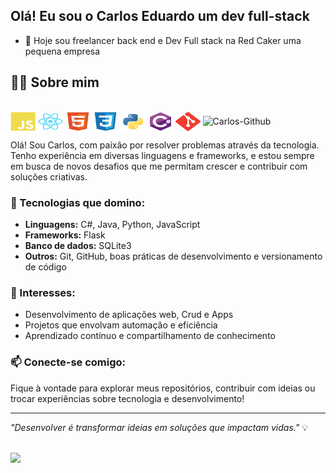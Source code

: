 ## Olá! Eu sou o Carlos Eduardo um dev full-stack


- 🔭 Hoje sou freelancer back end e Dev Full stack na Red Caker uma pequena empresa

## 👨‍💻 Sobre mim

<div style="display: inline_block"><br>
  <img align="center" alt="Rafa-Js" height="30" width="40" src="https://raw.githubusercontent.com/devicons/devicon/master/icons/javascript/javascript-plain.svg">
  <img align="center" alt="Rafa-React" height="30" width="40" src="https://raw.githubusercontent.com/devicons/devicon/master/icons/react/react-original.svg">
  <img align="center" alt="Rafa-HTML" height="30" width="40" src="https://raw.githubusercontent.com/devicons/devicon/master/icons/html5/html5-original.svg">
  <img align="center" alt="Rafa-CSS" height="30" width="40" src="https://raw.githubusercontent.com/devicons/devicon/master/icons/css3/css3-original.svg">
  <img align="center" alt="Rafa-Python" height="30" width="40" src="https://raw.githubusercontent.com/devicons/devicon/master/icons/python/python-original.svg">
  <img align="center" alt="Rafa-Csharp" height="30" width="40" src="https://raw.githubusercontent.com/devicons/devicon/master/icons/csharp/csharp-original.svg">
  <img align="center" alt="Rafa-Git" height="30" width="40" src="https://raw.githubusercontent.com/github/explore/master/topics/git/git.png">
  <img align="center" alt="Carlos-Github" height="30" width="40" src="https://raw.githubusercontent.com/jmnote/z-icons/master/svg/github.svg">
 </div>

Olá! Sou Carlos, com paixão por resolver problemas através da tecnologia. Tenho experiência em diversas linguagens e frameworks, e estou sempre em busca de novos desafios que me permitam crescer e contribuir com soluções criativas.

### 🚀 Tecnologias que domino:
- **Linguagens:** C#, Java, Python, JavaScript
- **Frameworks:** Flask
- **Banco de dados:** SQLite3
- **Outros:** Git, GitHub, boas práticas de desenvolvimento e versionamento de código

### 🎯 Interesses:
- Desenvolvimento de aplicações web, Crud e Apps
- Projetos que envolvam automação e eficiência
- Aprendizado contínuo e compartilhamento de conhecimento

### 📫 Conecte-se comigo:
Fique à vontade para explorar meus repositórios, contribuir com ideias ou trocar experiências sobre tecnologia e desenvolvimento!

---

_"Desenvolver é transformar ideias em soluções que impactam vidas."_ 💡

 <br>


<img src="https://github-readme-stats.vercel.app/api?username=Carlos-coder-c&show_icons=true&theme=radical&include_all_commits=true">
<br>

  
